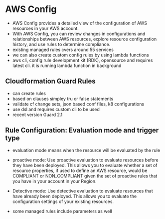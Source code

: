 # AWS Config

- AWS Config provides a detailed view of the configuration of AWS resources in your AWS account.
- With AWS Config, you can review changes in configurations and relationships between AWS resources, explore resource configuration history, and use rules to determine compliance.
- existing managed rules cvers around 55 services
- we can also create custom config rules by using lambda functions
- aws cli, config rule development kit (RDK), opensource and requires latest cli. it is running lambda function in background

## Cloudformation Guard Rules
- can create rules
- based on clauses simpley tru or false statements
- validate cf change sets, json based conf files, k8 configurations
- use dsl and requires custom cli to be used
- recent version Guard 2.1

## Rule Configuration: Evaluation mode and trigger type
- evaluation mode means when the resource will be evaluated by the rule
- proactive mode: Use proactive evaluation to evaluate resources before they have been deployed. This allows you to evaluate whether a set of resource properties, if used to define an AWS resource, would be COMPLIANT or NON_COMPLIANT given the set of proactive rules that you have in your account in your Region.

- Detective mode: Use detective evaluation to evaluate resources that have already been deployed. This allows you to evaluate the configuration settings of your existing resources.

- some managed rules include parameters as well
